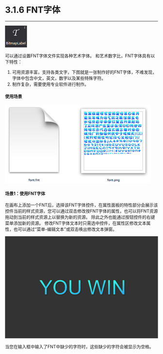 # 3.1.6 FNT字体
---

![image](res/image080.png)

可以通过设置FNT字体文件实现各种艺术字体。
和艺术数字比，FNT字体具有以下特性：
1.	可用资源丰富，支持各类文字，下图就是一张制作好的FNT字体，不难发现，字体中包含中文，英文，数字以及某些特殊字符。
2.	制作复杂，需要使用专业软件进行制作。
 

#### 使用场景

![image](res/image081.png)

 

#### 场景1：使用FNT字体
在画布上添加一个FNT后，选择该FNT字体控件，在属性面板的特性部分会展示该控件当前的样式资源，您可以通过双击修改按FNT字体的属性，也可以将FNT资源拖动到当前的样式资源上以替换为新的资源。
除此之外也能通过按钮控件的右键菜单添加新的资源。
修改FNT字体文本时只需选中控件，在属性区修改文本属性，也可以通过“菜单-编辑文本”或双击唤出修改文本弹窗。
 
![image](res/image082.png)

当您在输入框中输入了FNT中缺少的字符时，这些缺少的字符会被显示为空格。
